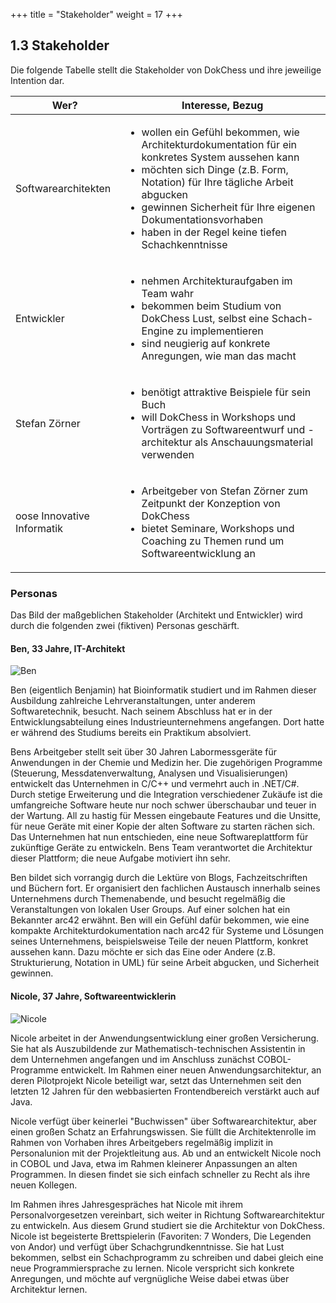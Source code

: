 +++
title = "Stakeholder"
weight = 17
+++

## 1.3 Stakeholder

Die folgende Tabelle stellt die Stakeholder von DokChess und ihre jeweilige Intention dar.

| Wer?                | Interesse, Bezug           |
|---------------------|----------------------------|
| Softwarearchitekten | <ul> <li>wollen ein Gefühl bekommen, wie Architekturdokumentation für ein konkretes System aussehen kann <li>möchten sich Dinge (z.B. Form, Notation) für Ihre tägliche Arbeit abgucken <li>gewinnen Sicherheit für Ihre eigenen Dokumentationsvorhaben <li>haben in der Regel keine tiefen Schachkenntnisse</ul>|
| Entwickler | <ul> <li>nehmen Architekturaufgaben im Team wahr <li>bekommen beim Studium von DokChess Lust, selbst eine Schach-Engine zu implementieren <li>sind neugierig auf konkrete Anregungen, wie man das macht</ul>|
|Stefan Zörner|	<ul><li>benötigt attraktive Beispiele für sein Buch <li> will DokChess in Workshops und Vorträgen zu Softwareentwurf und -architektur als Anschauungsmaterial verwenden|
|oose Innovative Informatik|<ul><li>Arbeitgeber von Stefan Zörner zum Zeitpunkt der Konzeption von DokChess<li>bietet Seminare, Workshops und Coaching zu Themen rund um Softwareentwicklung an</ul>|

### Personas
Das Bild der maßgeblichen Stakeholder (Architekt und Entwickler) wird durch die folgenden zwei (fiktiven) Personas geschärft.

#### Ben, 33 Jahre, IT-Architekt

![Ben](/images/Abb09_02_Ben.jpg "Ben")

Ben (eigentlich Benjamin) hat Bioinformatik studiert und im Rahmen dieser Ausbildung zahlreiche Lehrveranstaltungen, unter anderem Softwaretechnik, besucht. Nach seinem Abschluss hat er in der Entwicklungsabteilung eines Industrieunternehmens angefangen. Dort hatte er während des Studiums bereits ein Praktikum absolviert.

Bens Arbeitgeber stellt seit über 30 Jahren Labormessgeräte für Anwendungen in der Chemie und Medizin her. Die zugehörigen Programme (Steuerung, Messdatenverwaltung, Analysen und Visualisierungen) entwickelt das Unternehmen in C/C++ und vermehrt auch in .NET/C#. Durch stetige Erweiterung und die Integration verschiedener Zukäufe ist die umfangreiche Software heute nur noch schwer überschaubar und teuer in der Wartung. All zu hastig für Messen eingebaute Features und die Unsitte, für neue Geräte mit einer Kopie der alten Software zu starten rächen sich. Das Unternehmen hat nun entschieden, eine neue Softwareplattform für zukünftige Geräte zu entwickeln. Bens Team verantwortet die Architektur dieser Plattform; die neue Aufgabe motiviert ihn sehr.

Ben bildet sich vorrangig durch die Lektüre von Blogs, Fachzeitschriften und Büchern fort. Er organisiert den fachlichen Austausch innerhalb seines Unternehmens durch Themenabende, und besucht regelmäßig die Veranstaltungen von lokalen User Groups. Auf einer solchen hat ein Bekannter arc42 erwähnt. Ben will ein Gefühl dafür bekommen, wie eine kompakte Architekturdokumentation nach arc42 für Systeme und Lösungen seines Unternehmens, beispielsweise Teile der neuen Plattform, konkret aussehen kann. Dazu möchte er sich das Eine oder Andere (z.B. Strukturierung, Notation in UML) für seine Arbeit abgucken, und Sicherheit gewinnen.
 
#### Nicole, 37 Jahre, Softwareentwicklerin

![Nicole](/images/Abb09_03_Nicole.jpg "Nicole")

Nicole arbeitet in der Anwendungsentwicklung einer großen Versicherung. Sie hat als Auszubildende zur Mathematisch-technischen Assistentin in dem Unternehmen angefangen und im Anschluss zunächst COBOL-Programme entwickelt. Im Rahmen einer neuen Anwendungsarchitektur, an deren Pilotprojekt Nicole beteiligt war, setzt das Unternehmen seit den letzten 12 Jahren für den webbasierten Frontendbereich verstärkt auch auf Java.

Nicole verfügt über keinerlei "Buchwissen" über Softwarearchitektur, aber einen großen Schatz an Erfahrungswissen. Sie füllt die Architektenrolle im Rahmen von Vorhaben ihres Arbeitgebers regelmäßig implizit in Personalunion mit der Projektleitung aus. Ab und an entwickelt Nicole noch in COBOL und Java, etwa im Rahmen kleinerer Anpassungen an alten Programmen. In diesen findet sie sich einfach schneller zu Recht als ihre neuen Kollegen.

Im Rahmen ihres Jahresgespräches hat Nicole mit ihrem Personalvorgesetzen vereinbart, sich weiter in Richtung Softwarearchitektur zu entwickeln. Aus diesem Grund studiert sie die Architektur von DokChess. Nicole ist begeisterte Brettspielerin (Favoriten: 7 Wonders, Die Legenden von Andor) und verfügt über Schachgrundkenntnisse. Sie hat Lust bekommen, selbst ein Schachprogramm zu schreiben und dabei gleich eine neue Programmiersprache zu lernen. Nicole verspricht sich konkrete Anregungen, und möchte auf vergnügliche Weise dabei etwas über Architektur lernen.

